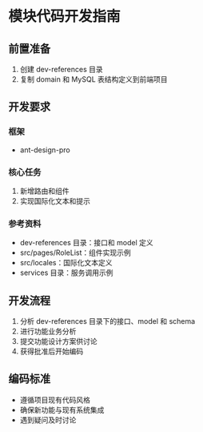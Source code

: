 # 模块代码开发指南

## 前置准备
1. 创建 dev-references 目录
2. 复制 domain 和 MySQL 表结构定义到前端项目

## 开发要求

### 框架
- ant-design-pro

### 核心任务
1. 新增路由和组件
2. 实现国际化文本和提示

### 参考资料
- dev-references 目录：接口和 model 定义
- src/pages/RoleList：组件实现示例
- src/locales：国际化文本定义
- services 目录：服务调用示例

## 开发流程
1. 分析 dev-references 目录下的接口、model 和 schema
2. 进行功能业务分析
3. 提交功能设计方案供讨论
4. 获得批准后开始编码

## 编码标准
- 遵循项目现有代码风格
- 确保新功能与现有系统集成
- 遇到疑问及时讨论
